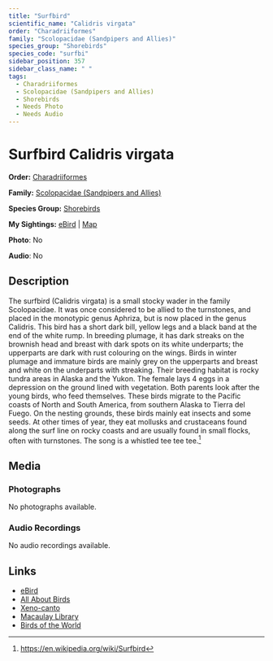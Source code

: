 ```yaml
---
title: "Surfbird"
scientific_name: "Calidris virgata"
order: "Charadriiformes"
family: "Scolopacidae (Sandpipers and Allies)"
species_group: "Shorebirds"
species_code: "surfbi"
sidebar_position: 357
sidebar_class_name: " "
tags: 
  - Charadriiformes
  - Scolopacidae (Sandpipers and Allies)
  - Shorebirds
  - Needs Photo
  - Needs Audio
---
```


# Surfbird <span className='sci_name'>Calidris virgata</span>

**Order:** [Charadriiformes](/tags/charadriiformes)

**Family:** [Scolopacidae (Sandpipers and Allies)](/tags/scolopacidae-sandpipers-and-allies)

**Species Group:** [Shorebirds](/tags/shorebirds)

**My Sightings:** [eBird](https://ebird.org/lifelist?r=world&time=life&spp=surfbi) | [Map](/map?species_code=surfbi)

**Photo**: No 

**Audio**: No

## Description
The surfbird (Calidris virgata) is a small stocky wader in the family Scolopacidae. It was once considered to be allied to the turnstones, and placed in the monotypic genus Aphriza, but is now placed in the genus Calidris.
This bird has a short dark bill, yellow legs and a black band at the end of the white rump. In breeding plumage, it has dark streaks on the brownish head and breast with dark spots on its white underparts; the upperparts are dark with rust colouring on the wings. Birds in winter plumage and immature birds are mainly grey on the upperparts and breast and white on the underparts with streaking.
Their breeding habitat is rocky tundra areas in Alaska and the Yukon. The female lays 4 eggs in a depression on the ground lined with vegetation. Both parents look after the young birds, who feed themselves.
These birds migrate to the Pacific coasts of North and South America, from southern Alaska to Tierra del Fuego.
On the nesting grounds, these birds mainly eat insects and some seeds. At other times of year, they eat mollusks and crustaceans found along the surf line on rocky coasts and are usually found in small flocks, often with turnstones.
The song is a whistled tee tee tee.[^1]

[^1]: https://en.wikipedia.org/wiki/Surfbird

## Media
### Photographs
No photographs available.

### Audio Recordings
No audio recordings available.

## Links
* [eBird](https://ebird.org/species/surfbi) 
* [All About Birds](https://www.allaboutbirds.org/guide/surfbi) 
* [Xeno-canto](https://www.xeno-canto.org/species/calidris-virgata) 
* [Macaulay Library](https://search.macaulaylibrary.org/catalog?taxonCode=surfbi&sort=rating_rank_desc)
* [Birds of the World](https://birdsoftheworld.org/bow/species/surfbi)
